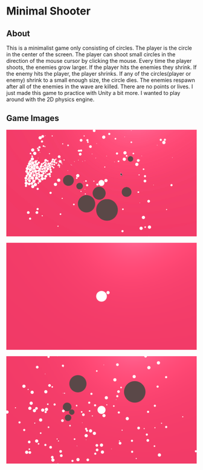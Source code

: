 Minimal Shooter
========================

About
-----
This is a minimalist game only consisting of circles. The player is the circle in the center of the screen. The player can shoot small circles in the direction of the mouse cursor by clicking the mouse. Every time the player shoots, the enemies grow larger. If the player hits the enemies they shrink. If the enemy hits the player, the player shrinks. If any of the circles(player or enemy) shrink to a small enough size, the circle dies. The enemies respawn after all of the enemies in the wave are killed. There are no points or lives. I just made this game to practice with Unity a bit more. I wanted to play around with the 2D physics engine. 

Game Images
----------

![alt text](https://raw.githubusercontent.com/tylermooney86/Minimal-Shooter/master/Images/short.gif)

![alt text](https://raw.githubusercontent.com/tylermooney86/Minimal-Shooter/master/Images/s1.png)

![alt text](https://raw.githubusercontent.com/tylermooney86/Minimal-Shooter/master/Images/s2.png)

